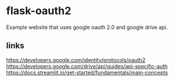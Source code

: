# flask-oauth2
Example website that uses google oauth 2.0 and google drive api.


## links
https://developers.google.com/identity/protocols/oauth2
https://developers.google.com/drive/api/guides/api-specific-auth
https://docs.streamlit.io/get-started/fundamentals/main-concepts
